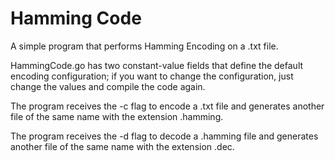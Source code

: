 # Hamming Code

A simple program that performs Hamming Encoding on a .txt file.

HammingCode.go has two constant-value fields that define the default encoding configuration; if you want to change the configuration, just change the values and compile the code again.

The program receives the -c flag to encode a .txt file and generates another file of the same name with the extension .hamming.

The program receives the -d flag to decode a .hamming file and generates another file of the same name with the extension .dec.